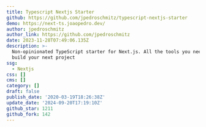 ```yaml
---
title: Typescript Nextjs Starter
github: https://github.com/jpedroschmitz/typescript-nextjs-starter
demo: https://next-ts.joaopedro.dev/
author: jpedroschmitz
author_link: https://github.com/jpedroschmitz
date: 2023-11-28T07:49:06.135Z
description: >-
  Non-opinionated TypeScript starter for Next.js. All the tools you need to
  build your next project ️
ssg:
  - Nextjs
css: []
cms: []
category: []
draft: false
publish_date: '2020-03-19T18:26:38Z'
update_date: '2024-09-20T17:19:10Z'
github_star: 1211
github_fork: 142
---
```

